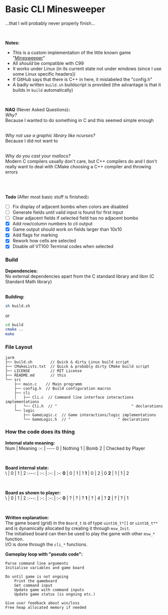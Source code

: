 # Basic CLI Minesweeper
...that I will probably never properly finish...

<br>

**Notes:**<br>
 - This is a custom implementation of the little known game "[Minesweeper](https://en.wikipedia.org/w/index.php?title=Minesweeper_(video_game)&oldid=952746116)"
 - All _should_ be compatible with C99
 - It works under Linux (in its current state not under windows (since I use some Linux specific headers))
 - If GitHub says that there is C++ in here, it mislabeled the "config.h"
 - A badly written `build.sh` buildscript is provided (the advantage is that it builds in `build` automatically)

<br>

**NAQ** (Never Asked Questions)**:**<br>
_Why?_<br>
Because I wanted to do something in C and this seemed simple enough<br>
<br>

_Why not use a graphic library like ncurses?_<br>
Because I did not want to<br>
<br>

_Why do you cast your mallocs?_<br>
Modern C compilers usually don't care, but C++ compilers do and I
don't really want to deal with CMake choosing a C++ compiler and throwing
errors<br>
<br>

<br>

**Todo** (After most basic stuff is finished)**:**<br>
 - [ ] Fix display of adjacent bombs when colors are disabled
 - [ ] Generate fields until valid input is found for first input
 - [ ] Clear adjacent fields if selected field has no adjacent bombs
 - [X] Add row/column numbers to cli output
 - [X] Game output should work on fields larger than 10x10
 - [X] Add flags for marking
 - [X] Rework how cells are selected
 - [X] Disable *all* VT100 Terminal codes when selected

### Build
**Dependencies:**<br>
No external dependencies apart from the C standard library
and libm (C Standard Math library)<br>
<br>

**Building:**<br>
```sh
sh build.sh
```
or
```sh
cd build
cmake ..
make
```


### File Layout
```
jarm
├── build.sh        // Quick & dirty Linux build script
├── CMakeLists.txt  // Quick & probably dirty CMake build script
├── LICENSE         // MIT License
├── README.md       // this
└── src
    ├── main.c    // Main programm
    ├── config.h  // Build configuration macros
    ├── cli
    │   ├── Cli.c  // Command line interface interactions implementations
    │   └── Cli.h  // "                                 " declarations
    └── logic
        ├── GameLogic.c  // Game interactions/logic implementations
        └── GameLogic.h  // "                     " declarations
```


### How the code does its thing
**Internal state meaning:**<br>
Num | Meaning
:-: | ----
 0  | Nothing
 1  | Bomb
 2  | Checked by Player

<br>

**Board internal state:**<br>
  \\  |  0  |  1  |  2
:---: | :-: | :-: | :-:
**0** |  0  |  1  |  1
**1** |  0  |  2  |  0
**2** |  1  |  1  |  2

<br>

**Board as shown to player:**<br>
  \\  |  0  |  1  |  2
:---: | :-: | :-: | :-:
**0** |  ?  |  ?  |  ?
**1** |  ?  |  4  |  ?
**2** |  ?  |  ?  |  1

<br>

**Written explanation:**<br>
The game board (grid) in the `Board_t` is of
type `uint16_t*[]` or `uint16_t**` and is
dynamically allocated by creating it through
`msw_Init`. <br>
The initialised board can then be used to play
the game with other `msw_*` function. <br>
I/O is done through the `cli_*` functions.


**Gameplay loop with "pseudo code":**<br>
```
Parse command line arguments
Initialise variables and game board

Do until game is not ongoing
    Print the gameboard
    Get command input
    Update game with command inputs
    Update game status (is ongoing etc.)

Give user feedback about win/loss
Free heap allocated memory if needed
```